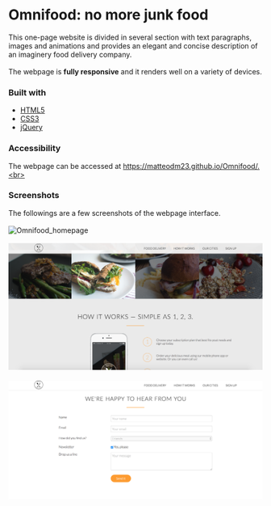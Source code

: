 # Omnifood: no more junk food

This one-page website is divided in several section with text paragraphs, images and animations and provides an elegant and concise description of an imaginery food delivery company.<br><br>
The webpage is **fully responsive** and it renders well on a variety of devices.<br>

### Built with
* [HTML5](https://en.wikipedia.org/wiki/HTML5/)
* [CSS3](https://en.wikipedia.org/wiki/Cascading_Style_Sheets#CSS_3/)
* [jQuery](https://en.wikipedia.org/wiki/JQuery/)

### Accessibility
The webpage can be accessed at https://matteodm23.github.io/Omnifood/.<br>

### Screenshots
The followings are a few screenshots of the webpage interface.<br><br>
![Omnifood_homepage](Omnifood_homepage.png)
<br><br>
![Omnifood_screenshot_2](Omnifood_screenshot_2.png)
<br><br>
![Omnifood_screenshot_3](Omnifood_screenshot_3.png)
